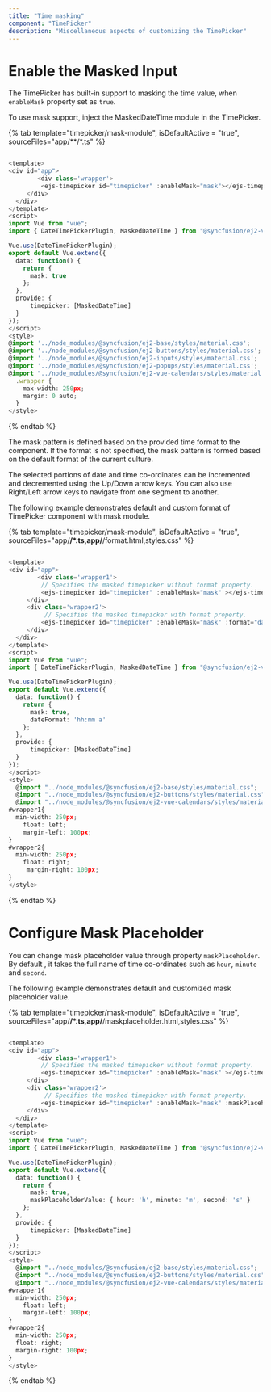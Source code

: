 ```yaml
---
title: "Time masking"
component: "TimePicker"
description: "Miscellaneous aspects of customizing the TimePicker"
---
```


# Enable the Masked Input

The TimePicker has built-in support to masking the time value, when `enableMask` property set as `true`.

To use mask support, inject the MaskedDateTime module in the TimePicker.

{% tab template="timepicker/mask-module", isDefaultActive = "true", sourceFiles="app/**/*.ts" %}

```typescript

<template>
<div id="app">
        <div class='wrapper'>
         <ejs-timepicker id="timepicker" :enableMask="mask"></ejs-timepicker>
     </div>
  </div>
</template>
<script>
import Vue from "vue";
import { DateTimePickerPlugin, MaskedDateTime } from "@syncfusion/ej2-vue-calendars";

Vue.use(DateTimePickerPlugin);
export default Vue.extend({
  data: function() {
    return {
      mask: true
    };
  },
  provide: {
      timepicker: [MaskedDateTime]
  }  
});
</script>
<style>
@import '../node_modules/@syncfusion/ej2-base/styles/material.css';
@import '../node_modules/@syncfusion/ej2-buttons/styles/material.css';
@import '../node_modules/@syncfusion/ej2-inputs/styles/material.css';
@import '../node_modules/@syncfusion/ej2-popups/styles/material.css';
@import "../node_modules/@syncfusion/ej2-vue-calendars/styles/material.css";
  .wrapper {
    max-width: 250px;
    margin: 0 auto;
  }
</style>

```

{% endtab %}

The mask pattern is defined based on the provided time format to the component. If the format is not specified, the mask pattern is formed based on the default format of the current culture.

The selected portions of date and time co-ordinates  can  be incremented and decremented using the Up/Down arrow keys. You can also use Right/Left arrow keys to navigate from one segment to another.

The following example demonstrates default and custom format of TimePicker component with mask module.

{% tab template="timepicker/mask-module", isDefaultActive = "true", sourceFiles="app/**/*.ts,app/**/format.html,styles.css" %}

```typescript

<template>
<div id="app">
        <div class='wrapper1'>
         // Specifies the masked timepicker without format property.
         <ejs-timepicker id="timepicker" :enableMask="mask" ></ejs-timepicker>
     </div>
     <div class='wrapper2'>
          // Specifies the masked timepicker with format property.
         <ejs-timepicker id="timepicker" :enableMask="mask" :format="dateFormat"></ejs-timepicker>
     </div>
  </div>
</template>
<script>
import Vue from "vue";
import { DateTimePickerPlugin, MaskedDateTime } from "@syncfusion/ej2-vue-calendars";

Vue.use(DateTimePickerPlugin);
export default Vue.extend({
  data: function() {
    return {
      mask: true,
      dateFormat: 'hh:mm a'
    };
  },
  provide: {
      timepicker: [MaskedDateTime]
  }  
});
</script>
<style>
  @import "../node_modules/@syncfusion/ej2-base/styles/material.css";
  @import "../node_modules/@syncfusion/ej2-buttons/styles/material.css";
  @import "../node_modules/@syncfusion/ej2-vue-calendars/styles/material.css";
#wrapper1{
  min-width: 250px;
    float: left;
    margin-left: 100px;
}
#wrapper2{
  min-width: 250px;
    float: right;
     margin-right: 100px;
}
</style>
```

{% endtab %}

# Configure Mask Placeholder

You can change mask placeholder value through property `maskPlaceholder`. By default , it takes the full name of  time co-ordinates such as `hour`, `minute` and `second`.

The following example demonstrates default and customized mask placeholder value.

{% tab template="timepicker/mask-module", isDefaultActive = "true", sourceFiles="app/**/*.ts,app/**/maskplaceholder.html,styles.css" %}

```typescript

<template>
<div id="app">
        <div class='wrapper1'>
         // Specifies the masked timepicker without format property.
         <ejs-timepicker id="timepicker" :enableMask="mask" ></ejs-timepicker>
     </div>
     <div class='wrapper2'>
          // Specifies the masked timepicker with format property.
         <ejs-timepicker id="timepicker" :enableMask="mask" :maskPlaceholder="maskPlaceholderValue"></ejs-timepicker>
     </div>
  </div>
</template>
<script>
import Vue from "vue";
import { DateTimePickerPlugin, MaskedDateTime } from "@syncfusion/ej2-vue-calendars";

Vue.use(DateTimePickerPlugin);
export default Vue.extend({
  data: function() {
    return {
      mask: true,
      maskPlaceholderValue: { hour: 'h', minute: 'm', second: 's' }
    };
  },
  provide: {
      timepicker: [MaskedDateTime]
  }  
});
</script>
<style>
  @import "../node_modules/@syncfusion/ej2-base/styles/material.css";
  @import "../node_modules/@syncfusion/ej2-buttons/styles/material.css";
  @import "../node_modules/@syncfusion/ej2-vue-calendars/styles/material.css";
#wrapper1{
  min-width: 250px;
    float: left;
    margin-left: 100px;
}
#wrapper2{
  min-width: 250px;
  float: right;
  margin-right: 100px;
}
</style>
```

{% endtab %}
